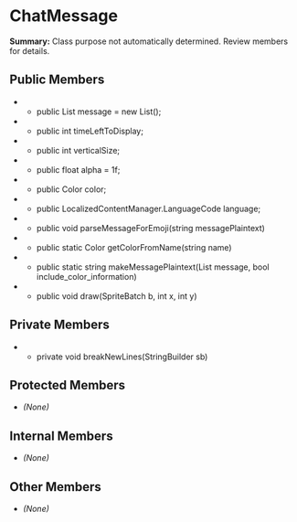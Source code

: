 # ChatMessage

**Summary:** Class purpose not automatically determined. Review members for details.

## Public Members
- - public List<ChatSnippet> message = new List<ChatSnippet>();
- - public int timeLeftToDisplay;
- - public int verticalSize;
- - public float alpha = 1f;
- - public Color color;
- - public LocalizedContentManager.LanguageCode language;
- - public void parseMessageForEmoji(string messagePlaintext)
- - public static Color getColorFromName(string name)
- - public static string makeMessagePlaintext(List<ChatSnippet> message, bool include_color_information)
- - public void draw(SpriteBatch b, int x, int y)

## Private Members
- - private void breakNewLines(StringBuilder sb)

## Protected Members
- *(None)*

## Internal Members
- *(None)*

## Other Members
- *(None)*
